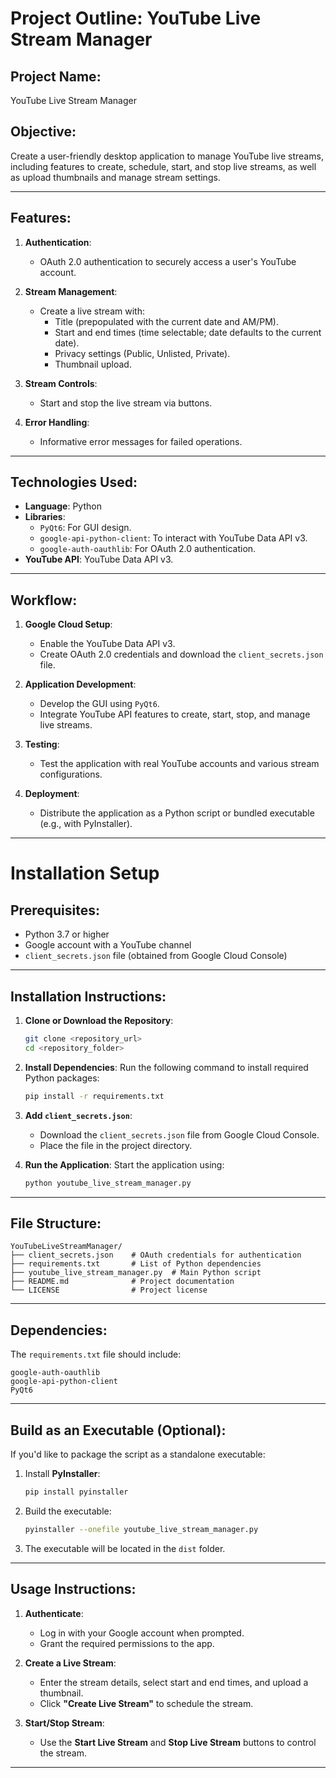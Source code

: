 
# **Project Outline: YouTube Live Stream Manager**

## **Project Name**:
YouTube Live Stream Manager

## **Objective**:
Create a user-friendly desktop application to manage YouTube live streams, including features to create, schedule, start, and stop live streams, as well as upload thumbnails and manage stream settings.

---

## **Features**:
1. **Authentication**:
   - OAuth 2.0 authentication to securely access a user's YouTube account.

2. **Stream Management**:
   - Create a live stream with:
     - Title (prepopulated with the current date and AM/PM).
     - Start and end times (time selectable; date defaults to the current date).
     - Privacy settings (Public, Unlisted, Private).
     - Thumbnail upload.

3. **Stream Controls**:
   - Start and stop the live stream via buttons.

4. **Error Handling**:
   - Informative error messages for failed operations.

---

## **Technologies Used**:
- **Language**: Python
- **Libraries**:
  - `PyQt6`: For GUI design.
  - `google-api-python-client`: To interact with YouTube Data API v3.
  - `google-auth-oauthlib`: For OAuth 2.0 authentication.
- **YouTube API**: YouTube Data API v3.

---

## **Workflow**:
1. **Google Cloud Setup**:
   - Enable the YouTube Data API v3.
   - Create OAuth 2.0 credentials and download the `client_secrets.json` file.

2. **Application Development**:
   - Develop the GUI using `PyQt6`.
   - Integrate YouTube API features to create, start, stop, and manage live streams.

3. **Testing**:
   - Test the application with real YouTube accounts and various stream configurations.

4. **Deployment**:
   - Distribute the application as a Python script or bundled executable (e.g., with PyInstaller).

---

# **Installation Setup**

## **Prerequisites**:
- Python 3.7 or higher
- Google account with a YouTube channel
- `client_secrets.json` file (obtained from Google Cloud Console)

---

## **Installation Instructions**:
1. **Clone or Download the Repository**:
   ```bash
   git clone <repository_url>
   cd <repository_folder>
   ```

2. **Install Dependencies**:
   Run the following command to install required Python packages:
   ```bash
   pip install -r requirements.txt
   ```

3. **Add `client_secrets.json`**:
   - Download the `client_secrets.json` file from Google Cloud Console.
   - Place the file in the project directory.

4. **Run the Application**:
   Start the application using:
   ```bash
   python youtube_live_stream_manager.py
   ```

---

## **File Structure**:
```
YouTubeLiveStreamManager/
├── client_secrets.json    # OAuth credentials for authentication
├── requirements.txt       # List of Python dependencies
├── youtube_live_stream_manager.py  # Main Python script
├── README.md              # Project documentation
└── LICENSE                # Project license
```

---

## **Dependencies**:
The `requirements.txt` file should include:
```
google-auth-oauthlib
google-api-python-client
PyQt6
```

---

## **Build as an Executable (Optional)**:
If you'd like to package the script as a standalone executable:
1. Install **PyInstaller**:
   ```bash
   pip install pyinstaller
   ```

2. Build the executable:
   ```bash
   pyinstaller --onefile youtube_live_stream_manager.py
   ```

3. The executable will be located in the `dist` folder.

---

## **Usage Instructions**:
1. **Authenticate**:
   - Log in with your Google account when prompted.
   - Grant the required permissions to the app.

2. **Create a Live Stream**:
   - Enter the stream details, select start and end times, and upload a thumbnail.
   - Click **"Create Live Stream"** to schedule the stream.

3. **Start/Stop Stream**:
   - Use the **Start Live Stream** and **Stop Live Stream** buttons to control the stream.

---

